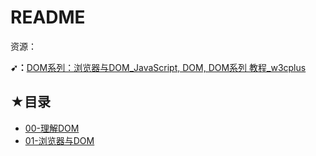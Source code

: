 # README

资源：

**➹：**[DOM系列：浏览器与DOM_JavaScript, DOM, DOM系列 教程_w3cplus](https://www.w3cplus.com/javascript/browser-and-the-dom.html)

## ★目录

- [00-理解DOM](./00-理解DOM.md)
- [01-浏览器与DOM](./01-浏览器与DOM.md)